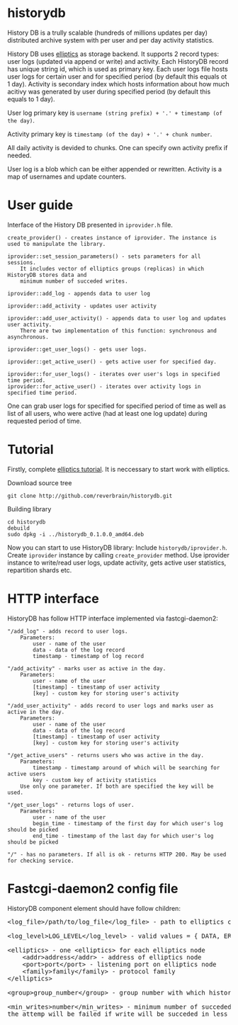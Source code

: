 historydb
=========

History DB is a trully scalable (hundreds of millions updates per day) distributed archive system
with per user and per day activity statistics.

History DB uses [elliptics](http://reverbrain.com/elliptics) as storage backend.
It supports 2 record types: user logs (updated via append or write) and activity.
Each HistoryDB record has unique string id, which is used as primary key.
Each user logs file hosts user logs for certain user and for specified period (by default this equals ot 1 day).
Activity is secondary index which hosts information about how much acitivy
was generated by user during specified period (by default this equals to 1 day).

User log primary key is `username (string prefix) + '.' + timestamp (of the day)`.

Activity primary key is `timestamp (of the day) + '.' + chunk number`.

All daily activity is devided to chunks.
One can specify own activity prefix if needed.

User log is a blob which can be either appended or rewritten.
Activity is a map of usernames and update counters.


User guide
===========

Interface of the History DB presented in `iprovider.h` file.

	create_provider() - creates instance of iprovider. The instance is used to manipulate the library.

	iprovider::set_session_parameters() - sets parameters for all sessions.
		It includes vector of elliptics groups (replicas) in which HistoryDB stores data and
		minimum number of succeded writes.

	iprovider::add_log - appends data to user log

	iprovider::add_activity - updates user activity

	iprovider::add_user_activity() - appends data to user log and updates user activity.
		There are two implementation of this function: synchronous and asynchronous.

	iprovider::get_user_logs() - gets user logs.

	iprovider::get_active_user() - gets active user for specified day.

	iprovider::for_user_logs() - iterates over user's logs in specified time period.
	iprovider::for_active_user() - iterates over activity logs in specified time period.

One can grab user logs for specified for specified period of time as well as list of all users,
who were active (had at least one log update) during requested period of time.

Tutorial
=========

Firstly, complete [elliptics tutorial](http://doc.reverbrain.com/elliptics:server-tutorial).
It is neccessary to start work with elliptics.

Download source tree

	git clone http://github.com/reverbrain/historydb.git

Building library

	cd historydb
	debuild
	sudo dpkg -i ../historydb_0.1.0.0_amd64.deb

Now you can start to use HistoryDB library:
Include `historydb/iprovider.h`.
Create `iprovider` instance by calling `create_provider` method.
Use iprovider instance to write/read user logs, update activity, gets active user statistics, repartition shards etc.

HTTP interface
=========
HistoryDB has follow HTTP interface implemented via fastcgi-daemon2:

	"/add_log" - adds record to user logs.
		Parameters:
			user - name of the user
			data - data of the log record
			timestamp - timestamp of log record

	"/add_activity" - marks user as active in the day.
		Parameters:
			user - name of the user
			[timestamp] - timestamp of user activity
			[key] - custom key for storing user's activity
	
	"/add_user_activity" - adds record to user logs and marks user as active in the day.
		Parameters:
			user - name of the user
			data - data of the log record
			[timestamp] - timestamp of user activity
			[key] - custom key for storing user's activity
	
	"/get_active_users" - returns users who was active in the day.
		Parameters:
			timestamp - timestamp around of which will be searching for active users
			key - custom key of activity statistics
		Use only one parameter. If both are specified the key will be used.
	
	"/get_user_logs" - returns logs of user.
		Parameters:
			user - name of the user
			begin_time - timestamp of the first day for which user's log should be picked
			end_time - timestamp of the last day for which user's log should be picked
			
	"/" - has no parameters. If all is ok - returns HTTP 200. May be used for checking service.

Fastcgi-daemon2 config file
=========

HistoryDB component element should have follow children:

<pre>&lt;log_file&gt;/path/to/log_file&lt;/log_file&gt; - path to elliptics client logs

&lt;log_level&gt;LOG_LEVEL&lt;/log_level&gt; - valid values = { DATA, ERROR, INFO, NOTICE, DEBUG }

&lt;elliptics&gt; - one &lt;elliptics&gt; for each elliptics node
	&lt;addr&gt;address&lt;/addr&gt; - address of elliptics node
	&lt;port&gt;port&lt;/port&gt; - listening port on elliptics node
	&lt;family&gt;family&lt;/family&gt; - protocol family
&lt;/elliptics&gt;

&lt;group&gt;group_number&lt;/group&gt; - group number with which historydb will works. One <group> for each elliptics group.

&lt;min_writes&gt;number&lt;/min_writes&gt; - minimum number of succeded writes in groups. For example, if historydb tries to write in 5 groups and min_writes is 3
the attemp will be failed if write will be succeded in less then 3 groups.
</pre>
